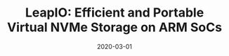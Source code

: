 ---
title: "LeapIO: Efficient and Portable Virtual NVMe Storage on ARM SoCs"
number: 99
authors: ["Huaicheng Li", "Mingzhe Hao", "Stanko Novakovic", "Vaibhav Gogte", "Sriram Govindan", "Dan R. K. Ports", "Irene Zhang", "Ricardo Bianchini", "Haryadi S. Gunawi", "Anirudh Badam"]
date: 2020-03-01
publication_types: ["1"]
publication: "In 25th ACM International Conference on Architectural Support for Programming Languages and Operating Systems (ASPLOS)"
publication_short: "ASPLOS '20"
abstract: ""
featured: false
image:
  caption: ""
  focal_point: ""
  preview_only: false
url_pdf: "https://huaicheng.github.io/p/asplos20-leapio.pdf"
url_code: "https://github.com/moatlab/LeapIO"
url_slides: "https://huaicheng.github.io/s/asplos20-leapio-slides.pdf"
url_video: ""
url_dataset: ""
url_poster: ""
url_source: ""
math: false
highlight: false
projects: []
slides: ""
--- 